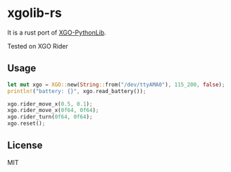 # xgolib-rs

It is a rust port of [XGO-PythonLib](https://github.com/Xgorobot/XGO-PythonLib/).

Tested on XGO Rider

## Usage

```rust
let mut xgo = XGO::new(String::from("/dev/ttyAMA0"), 115_200, false);
println!("battery: {}", xgo.read_battery());

xgo.rider_move_x(0.5, 0.1);
xgo.rider_move_x(0f64, 0f64);
xgo.rider_turn(0f64, 0f64);
xgo.reset();
```

## License

MIT